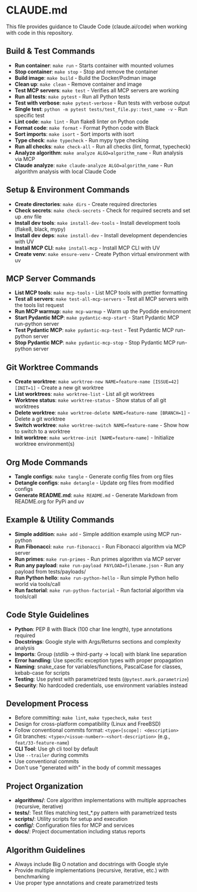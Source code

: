 # CLAUDE.md

This file provides guidance to Claude Code (claude.ai/code) when working with code in this repository.

## Build & Test Commands
- **Run container**: `make run` - Starts container with mounted volumes
- **Stop container**: `make stop` - Stop and remove the container
- **Build image**: `make build` - Build the Docker/Podman image
- **Clean up**: `make clean` - Remove container and image
- **Test MCP servers**: `make test` - Verifies all MCP servers are working
- **Run all tests**: `make pytest` - Run all Python tests
- **Test with verbose**: `make pytest-verbose` - Run tests with verbose output
- **Single test**: `python -m pytest tests/test_file.py::test_name -v` - Run specific test
- **Lint code**: `make lint` - Run flake8 linter on Python code
- **Format code**: `make format` - Format Python code with Black
- **Sort imports**: `make isort` - Sort imports with isort
- **Type check**: `make typecheck` - Run mypy type checking
- **Run all checks**: `make check-all` - Run all checks (lint, format, typecheck)
- **Analyze algorithm**: `make analyze ALGO=algorithm_name` - Run analysis via MCP
- **Claude analyze**: `make claude-analyze ALGO=algorithm_name` - Run algorithm analysis with local Claude Code

## Setup & Environment Commands
- **Create directories**: `make dirs` - Create required directories
- **Check secrets**: `make check-secrets` - Check for required secrets and set up .env file
- **Install dev tools**: `make install-dev-tools` - Install development tools (flake8, black, mypy)
- **Install dev deps**: `make install-dev` - Install development dependencies with UV
- **Install MCP CLI**: `make install-mcp` - Install MCP CLI with UV
- **Create venv**: `make ensure-venv` - Create Python virtual environment with uv

## MCP Server Commands
- **List MCP tools**: `make mcp-tools` - List MCP tools with prettier formatting
- **Test all servers**: `make test-all-mcp-servers` - Test all MCP servers with the tools list request
- **Run MCP warmup**: `make mcp-warmup` - Warm up the Pyodide environment
- **Start Pydantic MCP**: `make pydantic-mcp-start` - Start Pydantic MCP run-python server
- **Test Pydantic MCP**: `make pydantic-mcp-test` - Test Pydantic MCP run-python server
- **Stop Pydantic MCP**: `make pydantic-mcp-stop` - Stop Pydantic MCP run-python server

## Git Worktree Commands
- **Create worktree**: `make worktree-new NAME=feature-name [ISSUE=42] [INIT=1]` - Create a new git worktree
- **List worktrees**: `make worktree-list` - List all git worktrees
- **Worktree status**: `make worktree-status` - Show status of all git worktrees
- **Delete worktree**: `make worktree-delete NAME=feature-name [BRANCH=1]` - Delete a git worktree
- **Switch worktree**: `make worktree-switch NAME=feature-name` - Show how to switch to a worktree
- **Init worktree**: `make worktree-init [NAME=feature-name]` - Initialize worktree environment(s)

## Org Mode Commands
- **Tangle configs**: `make tangle` - Generate config files from org files
- **Detangle configs**: `make detangle` - Update org files from modified configs
- **Generate README.md**: `make README.md` - Generate Markdown from README.org for PyPi and uv

## Example & Utility Commands
- **Simple addition**: `make add` - Simple addition example using MCP run-python
- **Run Fibonacci**: `make run-fibonacci` - Run Fibonacci algorithm via MCP server
- **Run primes**: `make run-primes` - Run primes algorithm via MCP server
- **Run any payload**: `make run-payload PAYLOAD=filename.json` - Run any payload from tests/payloads/
- **Run Python hello**: `make run-python-hello` - Run simple Python hello world via tools/call
- **Run factorial**: `make run-python-factorial` - Run factorial algorithm via tools/call

## Code Style Guidelines
- **Python**: PEP 8 with Black (100 char line length), type annotations required
- **Docstrings**: Google style with Args/Returns sections and complexity analysis
- **Imports**: Group (stdlib → third-party → local) with blank line separation
- **Error handling**: Use specific exception types with proper propagation
- **Naming**: snake_case for variables/functions, PascalCase for classes, kebab-case for scripts
- **Testing**: Use pytest with parametrized tests (`@pytest.mark.parametrize`)
- **Security**: No hardcoded credentials, use environment variables instead

## Development Process
- Before committing: `make lint`, `make typecheck`, `make test`
- Design for cross-platform compatibility (Linux and FreeBSD)
- Follow conventional commits format: `<type>[scope]: <description>`
- Git branches: `<type>/<issue-number>-<short-description>` (e.g., `feat/33-feature-name`)
- **CLI Tool**: Use gh cli tool by default
- Use `--trailer` during commits
- Use conventional commits
- Don't use "generated with" in the body of commit messages

## Project Organization
- **algorithms/**: Core algorithm implementations with multiple approaches (recursive, iterative)
- **tests/**: Test files matching test_*.py pattern with parametrized tests
- **scripts/**: Utility scripts for setup and execution
- **config/**: Configuration files for MCP and services
- **docs/**: Project documentation including status reports

## Algorithm Guidelines
- Always include Big O notation and docstrings with Google style
- Provide multiple implementations (recursive, iterative, etc.) with benchmarking
- Use proper type annotations and create parametrized tests